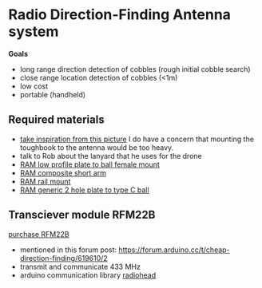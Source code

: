 # Radio Direction-Finding Antenna system
**Goals**
- long range direction detection of cobbles (rough initial cobble search)
- close range location detection of cobbles (<1m)
- low cost
- portable (handheld)

## Required materials
- [take inspiration from this picture](https://dl.cdn-anritsu.com/images/products/tm-ma2700a/handheld-interferencehunter-ma2700a-environmental-2.jpg)
I do have  a concern that mounting the toughbook to the antenna would be too heavy.
- talk to Rob about the lanyard that he uses for the drone
- [RAM low profile plate to ball female mount](https://www.rammount.com/part/RAP-200-1-293U)
- [RAM composite short arm](https://www.rammount.com/part/RAP-201U-B)
- [RAM rail mount](https://www.rammount.com/part/RAM-408-75-1U)
- [RAM generic 2 hole plate to type C ball](https://www.amazon.com/RAM-Mounts-Diamond-Ball-RAM-238U/dp/B007IDX27A/ref=sr_1_3?keywords=ram%2B1.5%2Bball%2Bmount&qid=1650481522&sr=8-3&th=1)

## Transciever module RFM22B
[purchase RFM22B](https://dwmzone.com/en/sub-1ghz-rf-module/11-rfm22b-rfm23b-si4432-si4431-433mhz-868mhz-915mhz-hoperf-transceiver-rf-module.html)
- mentioned in this forum post: https://forum.arduino.cc/t/cheap-direction-finding/619610/2
- transmit and communicate 433 MHz
- arduino communication library [radiohead](http://www.airspayce.com/mikem/arduino/RF22/)

